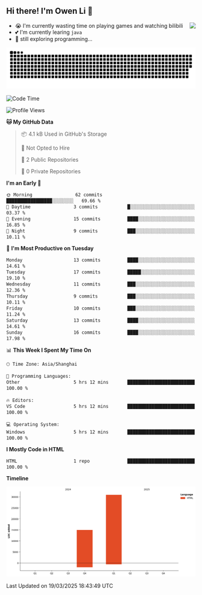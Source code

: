 ## Hi there! I'm Owen Li 👋

<a href="https://github.com/owenllli">
  <img align="right" src="https://github-readme-stats.vercel.app/api/top-langs/?username=owenllli&layout=normal" />
</a>

- 😭 I'm currently wasting time on playing games and watching bilibili
- 💕 I'm currently learing `java`
- 🤔 still exploring programming...

<!--
![Top Langs](https://github-readme-stats.vercel.app/api/top-langs/?username=owenllli&layout=normal)
-->

<picture>
  <source media="(prefers-color-scheme: dark)" srcset="https://raw.githubusercontent.com/owenllli/owenllli/output/github-snake-dark.svg" />
  <source media="(prefers-color-scheme: light)" srcset="https://raw.githubusercontent.com/owenllli/owenllli/output/github-snake.svg" />
  <img alt="github-snake" src="https://raw.githubusercontent.com/owenllli/owenllli/output/github-snake.svg" />
</picture>

<!--START_SECTION:waka-->
![Code Time](http://img.shields.io/badge/Code%20Time-109%20hrs%2030%20mins-blue)

![Profile Views](http://img.shields.io/badge/Profile%20Views-0-blue)

**🐱 My GitHub Data** 

> 📦 4.1 kB Used in GitHub's Storage 
 > 
> 🚫 Not Opted to Hire
 > 
> 📜 2 Public Repositories 
 > 
> 🔑 0 Private Repositories 
 > 
**I'm an Early 🐤** 

```text
🌞 Morning                62 commits          █████████████████░░░░░░░░   69.66 % 
🌆 Daytime                3 commits           █░░░░░░░░░░░░░░░░░░░░░░░░   03.37 % 
🌃 Evening                15 commits          ████░░░░░░░░░░░░░░░░░░░░░   16.85 % 
🌙 Night                  9 commits           ███░░░░░░░░░░░░░░░░░░░░░░   10.11 % 
```
📅 **I'm Most Productive on Tuesday** 

```text
Monday                   13 commits          ████░░░░░░░░░░░░░░░░░░░░░   14.61 % 
Tuesday                  17 commits          █████░░░░░░░░░░░░░░░░░░░░   19.10 % 
Wednesday                11 commits          ███░░░░░░░░░░░░░░░░░░░░░░   12.36 % 
Thursday                 9 commits           ███░░░░░░░░░░░░░░░░░░░░░░   10.11 % 
Friday                   10 commits          ███░░░░░░░░░░░░░░░░░░░░░░   11.24 % 
Saturday                 13 commits          ████░░░░░░░░░░░░░░░░░░░░░   14.61 % 
Sunday                   16 commits          ████░░░░░░░░░░░░░░░░░░░░░   17.98 % 
```


📊 **This Week I Spent My Time On** 

```text
🕑︎ Time Zone: Asia/Shanghai

💬 Programming Languages: 
Other                    5 hrs 12 mins       █████████████████████████   100.00 % 

🔥 Editors: 
VS Code                  5 hrs 12 mins       █████████████████████████   100.00 % 

💻 Operating System: 
Windows                  5 hrs 12 mins       █████████████████████████   100.00 % 
```

**I Mostly Code in HTML** 

```text
HTML                     1 repo              █████████████████████████   100.00 % 
```



**Timeline**

![Lines of Code chart](https://raw.githubusercontent.com/owenllli/owenllli/main/assets/bar_graph.png)


 Last Updated on 19/03/2025 18:43:49 UTC
<!--END_SECTION:waka-->
